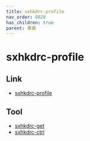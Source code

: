 ```yaml
---
title: sxhkdrc-profile
nav_order: 8020
has_children: true
parent: 專案
---
```


# sxhkdrc-profile


## Link

* [sxhkdrc-profile](https://github.com/samwhelp/note-about-sxhkd/tree/gh-pages/_demo/project/sxhkdrc-profile)


## Tool

* [sxhkdrc-get](sxhkdrc-get)
* [sxhkdrc-ctrl](sxhkdrc-ctrl)
